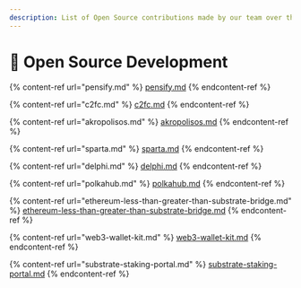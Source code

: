 ```yaml
---
description: List of Open Source contributions made by our team over the years.
---
```


# 🐧 Open Source Development

{% content-ref url="pensify.md" %}
[pensify.md](pensify.md)
{% endcontent-ref %}

{% content-ref url="c2fc.md" %}
[c2fc.md](c2fc.md)
{% endcontent-ref %}

{% content-ref url="akropolisos.md" %}
[akropolisos.md](akropolisos.md)
{% endcontent-ref %}

{% content-ref url="sparta.md" %}
[sparta.md](sparta.md)
{% endcontent-ref %}

{% content-ref url="delphi.md" %}
[delphi.md](delphi.md)
{% endcontent-ref %}

{% content-ref url="polkahub.md" %}
[polkahub.md](polkahub.md)
{% endcontent-ref %}

{% content-ref url="ethereum-less-than-greater-than-substrate-bridge.md" %}
[ethereum-less-than-greater-than-substrate-bridge.md](ethereum-less-than-greater-than-substrate-bridge.md)
{% endcontent-ref %}

{% content-ref url="web3-wallet-kit.md" %}
[web3-wallet-kit.md](web3-wallet-kit.md)
{% endcontent-ref %}

{% content-ref url="substrate-staking-portal.md" %}
[substrate-staking-portal.md](substrate-staking-portal.md)
{% endcontent-ref %}
